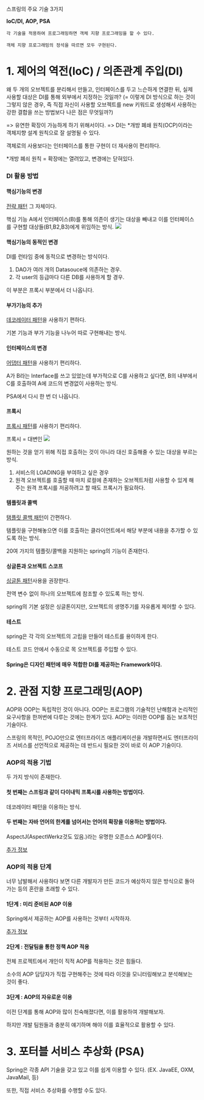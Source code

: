 스프링의 주요 기술 3가지 

<strong> IoC/DI, AOP, PSA </strong>

`각 기술을 적용하여 프로그래밍하면 객체 지향 프로그래밍을 할 수 있다.`

`객체 지향 프로그래밍의 정석을 따르면 모두 구현된다.`

# 1. 제어의 역전(IoC) / 의존관계 주입(DI)

왜 두 개의 오브젝트를 분리해서 만들고, 인터페이스를 두고 느슨하게 연결한 뒤, 실제 사용할 대상은 DI를 통해 외부에서 지정하는 것일까?
(= 이렇게 DI 방식으로 하는 것이 그렇지 않은 경우, 즉 직접 자신이 사용할 오브젝트를 new 키워드로 생성해서 사용하는 강한 결합을 쓰는 방법보다 나은 점은 무엇일까?)

=> 유연한 확장이 가능하게 하기 위해서이다.
=> DI는 *개방 폐쇄 원칙(OCP)이라는 객체지향 설계 원칙으로 잘 설명될 수 있다. 

객체로의 사용보다는 인터페이스를 통한 구현이 더 재사용이 편리하다.


*개방 폐쇠 원칙 = 확장에는 열려있고, 변경에는 닫혀있다.

### DI 활용 방법

#### 핵심기능의 변경
[전략 패턴](https://gmlwjd9405.github.io/2018/07/06/strategy-pattern.html) 그 자체이다.

핵심 기능 A에서 인터페이스(B)를 통해 의존이 생기는 대상을 빼내고 이를 인터페이스를 구현할 대상들(B1,B2,B3)에게 위임하는 방식. 
<img src="https://gmlwjd9405.github.io/images/design-pattern-strategy/strategy-pattern.png">

#### 핵심기능의 동적인 변경

DI를 런타임 중에 동적으로 변경하는 방식이다.

1) DAO가 여러 개의 Datasouce에 의존하는 경우.
2) 각 user의 등급마다 다른 DB를 사용하게 할 경우.

이 부분은 프록시 부분에서 더 나옵니다.

#### 부가기능의 추가

[데코레이터 패턴](https://gmlwjd9405.github.io/2018/07/09/decorator-pattern.html)을 사용하기 편하다.

기본 기능과 부가 기능을 나누어 따로 구현해내는 방식.

#### 인터페이스의 변경

[어댑터 패턴](https://limkydev.tistory.com/78)을 사용하기 편리하다.

A가 B라는 Interface를 쓰고 있었는데 부가적으로 C를 사용하고 싶다면, B의 내부에서 C를 호출하여 A에 코드의 변경없이 사용하는 방식.

PSA에서 다시 한 번 더 나옵니다.

#### 프록시

[프록시 패턴](https://limkydev.tistory.com/79)를 사용하기 편리하다.

프록시 = 대변인
<img src="https://t1.daumcdn.net/cfile/tistory/99CB0A33599FE63613">

원하는 것을 얻기 위해 직접 호출하는 것이 아니라 대신 호출해줄 수 있는 대상을 부르는 방식.

1) 서비스의 LOADING을 부여하고 싶은 경우
2) 원격 오브젝트를 호출할 때 마치 로컬에 존재하는 오브젝트처럼 사용할 수 있게 해주는 원격 프록시를 저굥하려고 할 때도 프록시가 필요하다.

#### 템플릿과 콜백

[탬플릿 콜백 패턴](https://limkydev.tistory.com/85)이 간편하다.

템플릿을 구현해놓으면 이를 호출하는 클라이언트에서 해당 부분에 내용을 추가할 수 있도록 하는 방식.

20여 가지의 템플릿/콜백을 지원하는 spring의 기능이 존재한다.
#### 싱글톤과 오브젝트 스코프

[싱글톤 패턴](https://gmlwjd9405.github.io/2018/07/06/singleton-pattern.html)사용을 권장한다.

전역 변수 없이 하나의 오브젝트에 참조할 수 있도록 하는 방식.

spring의 기본 설정은 싱글톤이지만, 오브젝트의 생명주기를 자유롭게 제어할 수 있다.

#### 테스트

spring은 각 각의 오브젝트의 고립을 만들어 테스트를 용이하게 한다.

테스트 코드 안에서 수동으로 목 오브젝트를 주입할 수 있다.


#### Spring은 디자인 패턴에 매우 적합한 DI를 제공하는 Framework이다.

# 2. 관점 지향 프로그래밍(AOP)

AOP와 OOP는 독립적인 것이 아니다.
OOP는 프로그램의 기술적인 난해함과 논리적인 요구사항을 한꺼번에 다루는 것에는 한계가 있다.
AOP는 이러한 OOP를 돕는 보조적인 기술이다.

스프링의 목적인, POJO만으로 엔터프라이즈 애플리케이션을 개발하면서도 엔터프라이즈 서비스를 선언적으로 제공하는 데 반드시 필요한 것이 바로 이 AOP 기술이다.


### AOP의 적용 기법

두 가지 방식이 존재한다. 

#### 첫 번째는 스프링과 같이 다이내믹 프록시를 사용하는 방법이다.

데코레이터 패턴을 이용하는 방식.

#### 두 번째는 자바 언어의 한계를 넘어서는 언어의 확장을 이용하는 방법이다.

AspectJ(AspectWerkz것도 있음.)라는 유명한 오픈소스 AOP툴이다.

[추가 정보](http://blog.naver.com/PostView.nhn?blogId=dilector&logNo=221364047262&parentCategoryNo=&categoryNo=33&viewDate=&isShowPopularPosts=true&from=search)

### AOP의 적용 단계

너무 남발해서 사용하다 보면 다른 개발자가 만든 코드가 예상하지 않은 방식으로 돌아가는 등의 혼란을 초래할 수 있다.

#### 1단계 : 미리 준비된 AOP 이용
Spring에서 제공하는 AOP를 사용하는 것부터 시작하자.

[추가 정보](https://flowarc.tistory.com/entry/Spring-AOP-Aspect-Oriented-Programming)

#### 2단계 : 전달팀을 통한 정책 AOP 적용
전체 프로젝트에서 개인이 직적 AOP를 적용하는 것은 힘들다.

소수의 AOP 담당자가 직접 구현해주는 것에 따라 이것을 모니터링해보고 분석해보는 것이 좋다.

#### 3단계 : AOP의 자유로운 이용
이전 단계를 통해 AOP와 많이 친숙해졌다면, 이를 활용하여 개발해보자.

하지만 개발 팀원들과 충분히 얘기하며 해야 이를 효율적으로 활용할 수 있다.

# 3. 포터블 서비스 추상화 (PSA)

Spring은 각종 API 기술을 갖고 있고 이를 쉽게 이용할 수 있다.
(EX. JavaEE, OXM, JavaMail, 등)

또한, 직접 서비스 추상화를 수행할 수도 있다.
